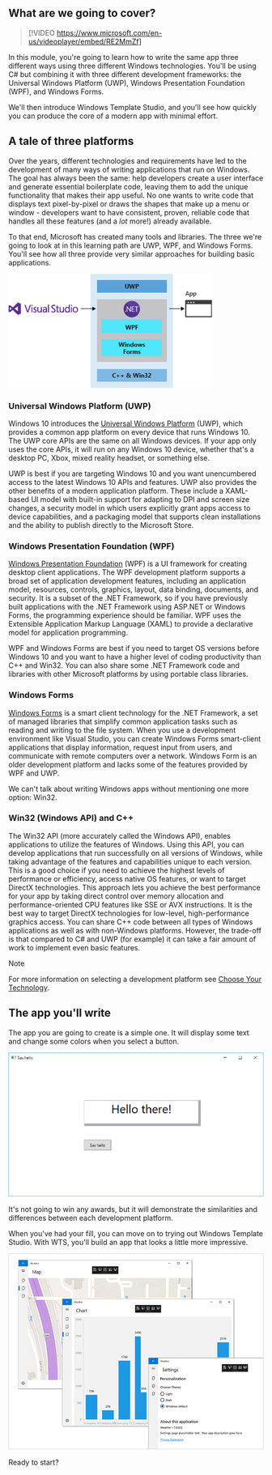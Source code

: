 ## What are we going to cover?

> [!VIDEO https://www.microsoft.com/en-us/videoplayer/embed/RE2MmZf]

In this module, you're going to learn how to write the same app three different ways using three different Windows technologies. You'll be using C# but combining it with three different development frameworks: the Universal Windows Platform (UWP), Windows Presentation Foundation (WPF), and Windows Forms.

We'll then introduce Windows Template Studio, and you'll see how quickly you can produce the core of a modern app with minimal effort.

## A tale of three platforms

Over the years, different technologies and requirements have led to the development of many ways of writing applications that run on Windows. The goal has always been the same: help developers create a user interface and generate essential boilerplate code, leaving them to add the unique functionality that makes their app useful. No one wants to write code that displays text pixel-by-pixel or draws the shapes that make up a menu or window - developers want to have consistent, proven, reliable code that handles all these features (and a *lot* more!) already available.

To that end, Microsoft has created many tools and libraries. The three we're going to look at in this learning path are UWP, WPF, and Windows Forms. You'll see how all three provide very similar approaches for building basic applications.

![platforms screenshot](../media/intro-diagram.png)

### Universal Windows Platform (UWP)

Windows 10 introduces the [Universal Windows Platform](https://docs.microsoft.com/windows/uwp/get-started/universal-application-platform-guide) (UWP), which provides a common app platform on every device that runs Windows 10. The UWP core APIs are the same on all Windows devices. If your app only uses the core APIs, it will run on any Windows 10 device, whether that's a desktop PC, Xbox, mixed reality headset, or something else.

UWP is best if you are targeting Windows 10 and you want unencumbered access to the latest Windows 10 APIs and features. UWP also provides the other benefits of a modern application platform. These include a XAML-based UI model with built-in support for adapting to DPI and screen size changes, a security model in which users explicitly grant apps access to device capabilities, and a packaging model that supports clean installations and the ability to publish directly to the Microsoft Store.

### Windows Presentation Foundation (WPF)

[Windows Presentation Foundation](https://docs.microsoft.com/visualstudio/designers/getting-started-with-wpf) (WPF) is a UI framework for creating desktop client applications. The WPF development platform supports a broad set of application development features, including an application model, resources, controls, graphics, layout, data binding, documents, and security. It is a subset of the .NET Framework, so if you have previously built applications with the .NET Framework using ASP.NET or Windows Forms, the programming experience should be familiar. WPF uses the Extensible Application Markup Language (XAML) to provide a declarative model for application programming.

WPF and Windows Forms are best if you need to target OS versions before Windows 10 and you want to have a higher level of coding productivity than C++ and Win32. You can also share some .NET Framework code and libraries with other Microsoft platforms by using portable class libraries.

### Windows Forms

[Windows Forms](https://docs.microsoft.com/dotnet/framework/winforms/) is a smart client technology for the .NET Framework, a set of managed libraries that simplify common application tasks such as reading and writing to the file system. When you use a development environment like Visual Studio, you can create Windows Forms smart-client applications that display information, request input from users, and communicate with remote computers over a network. Windows Form is an older development platform and lacks some of the features provided by WPF and UWP.

We can't talk about writing Windows apps without mentioning one more option: Win32.

### Win32 (Windows API) and C++

The Win32 API (more accurately called the Windows API), enables applications to utilize the features of Windows. Using this API, you can develop applications that run successfully on all versions of Windows, while taking advantage of the features and capabilities unique to each version. This is a good choice if you need to achieve the highest levels of performance or efficiency, access native OS features, or want to target DirectX technologies. This approach lets you achieve the best performance for your app by taking direct control over memory allocation and performance-oriented CPU features like SSE or AVX instructions. It is the best way to target DirectX technologies for low-level, high-performance graphics access. You can share C++ code between all types of Windows applications as well as with non-Windows platforms. However, the trade-off is that compared to C# and UWP (for example) it can take a fair amount of work to implement even basic features.

> [!NOTE]
> For more information on selecting a development platform see [Choose Your Technology](https://docs.microsoft.com/windows/desktop/choose-your-technology).

## The app you'll write

The app you are going to create is a simple one. It will display some text and change some colors when you select a button.

![Application screenshot](../media/SayHelloWithStyle.gif)

It's not going to win any awards, but it will demonstrate the similarities and differences between each development platform.

When you've had your fill, you can move on to trying out Windows Template Studio. With WTS, you'll build an app that looks a little more impressive.

![Application screenshot](../media/wts5.png)

Ready to start?
